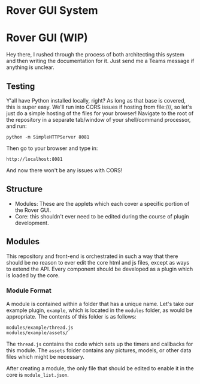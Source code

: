 # Rover GUI System

# Rover GUI (WIP)
Hey there, I rushed through the process of both architecting this system and then writing the documentation for it.  Just send me a Teams message if anything is unclear.

## Testing
Y'all have Python installed locally, right?  As long as that base is covered, this is super easy.  We'll run into CORS issues if hosting from file:///, so let's just do a simple hosting of the files for your browser!  Navigate to the root of the repository in a separate tab/window of your shell/command processor, and run:
```
python -m SimpleHTTPServer 8081
```
Then go to your browser and type in:
```
http://localhost:8081
```
And now there won't be any issues with CORS!

## Structure
* Modules: These are the applets which each cover a specific portion of the Rover GUI.
* Core: this shouldn't ever need to be edited during the course of plugin development.

## Modules
This repository and front-end is orchestrated in such a way that there should be no reason to ever edit the core html and js files, except as ways to extend the API.  Every component should be developed as a plugin which is loaded by the core.

### Module Format
A module is contained within a folder that has a unique name.  Let's take our example plugin, `example`, which is located in the `modules` folder, as would be appropriate.  The contents of this folder is as follows:
```
modules/example/thread.js
modules/example/assets/
```

The `thread.js` contains the code which sets up the timers and callbacks for this module.  The `assets` folder contains any pictures, models, or other data files which might be necessary.

After creating a module, the only file that should be edited to enable it in the core is `module_list.json`.
